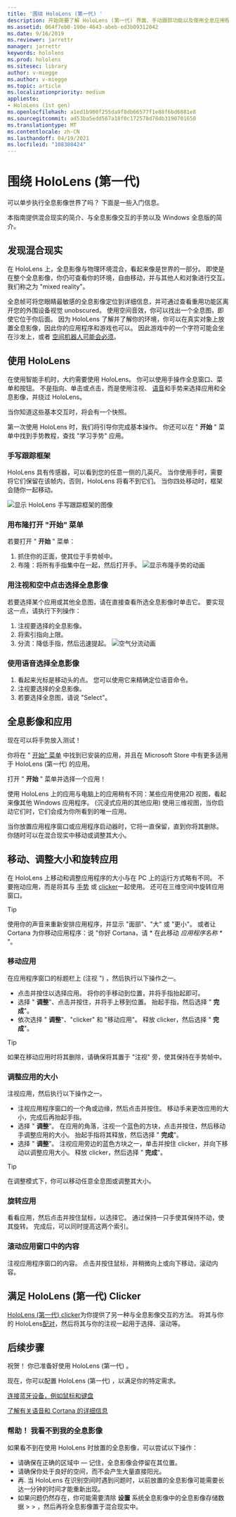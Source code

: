 ```yaml
---
title: '围绕 HoloLens (第一代) '
description: 开始简要了解 HoloLens (第一代) 界面、手动跟踪功能以及使用全息应用程序。
ms.assetid: 064f7eb0-190e-4643-abeb-ed3b09312042
ms.date: 9/16/2019
ms.reviewer: jarrettr
manager: jarrettr
keywords: hololens
ms.prod: hololens
ms.sitesec: library
author: v-miegge
ms.author: v-miegge
ms.topic: article
ms.localizationpriority: medium
appliesto:
- HoloLens (1st gen)
ms.openlocfilehash: a1ed1b900f255da9f8db66577f1e88f6bd6881e8
ms.sourcegitcommit: ad53ba5edd567a18f0c172578d78db3190701650
ms.translationtype: MT
ms.contentlocale: zh-CN
ms.lasthandoff: 04/19/2021
ms.locfileid: "108308424"
---
```

# <a name="getting-around-hololens-1st-gen"></a>围绕 HoloLens (第一代) 

可以单步执行全息影像世界了吗？ 下面是一些入门信息。

本指南提供混合现实的简介、与全息影像交互的手势以及 Windows 全息版的简介。

## <a name="discover-mixed-reality"></a>发现混合现实

在 HoloLens 上，全息影像与物理环境混合，看起来像是世界的一部分。 即使是在整个全息影像，你仍可查看你的环境，自由移动，并与其他人和对象进行交互。 我们称之为 "mixed reality"。

全息帧可将您眼睛最敏感的全息影像定位到详细信息，并可通过查看重用功能区离开您的外围设备视觉 unobscured。 使用空间音效，你可以找出一个全息图，即使它位于你后面。 因为 HoloLens 了解并了解你的环境，你可以在真实对象上放置全息影像，因此你的应用程序和游戏也可以。 因此游戏中的一个字符可能会坐在沙发上，或者 [空间机器人可能会必须](https://www.microsoft.com/store/apps/9nblggh5fv3j)。

## <a name="use-hololens-with-your-hands"></a>使用 HoloLens

在使用智能手机时，大约需要使用 HoloLens。 你可以使用手操作全息窗口、菜单和按钮。  不是指向、单击或点击，而是使用注视、 [语音](hololens-cortana.md)和手势来选择应用和全息影像，并绕过 HoloLens。

当你知道这些基本交互时，将会有一个快照。

第一次使用 HoloLens 时，我们将引导你完成基本操作。 你还可以在 " **开始** " 菜单中找到手势教程，查找 "学习手势" 应用。

### <a name="the-hand-tracking-frame"></a>手写跟踪框架

HoloLens 具有传感器，可以看到您的任意一侧的几英尺。 当你使用手时，需要将它们保留在该帧内，否则，HoloLens 将看不到它们。 当你四处移动时，框架会随你一起移动。  

![显示 HoloLens 手写跟踪框架的图像](./images/hololens-2-gesture-frame.png)

### <a name="open-the-start-menu-with-bloom"></a>用布隆打开 "开始" 菜单

若要打开 " **开始** " 菜单：

1. 抓住你的正面，使其位于手势帧中。
1. 布隆：将所有手指集中在一起，然后打开手。
  ![显示布隆手势的动画](./images/hololens-bloom.gif)

### <a name="select-holograms-with-gaze-and-air-tap"></a>用注视和空中点击选择全息影像

若要选择某个应用或其他全息图，请在直接查看所选全息影像时单击它。 要实现这一点，请执行下列操作：

1. 注视要选择的全息影像。
1. 将索引指向上限。
1. 分流：降低手指，然后迅速提起。
   ![空气分流动画](./images/hololens-air-tap.gif)

### <a name="select-a-hologram-by-using-your-voice"></a>使用语音选择全息影像

1. 看起来光标是移动头的点。 您可以使用它来精确定位语音命令。
1. 注视要选择的全息影像。
1. 若要选择全息图，请说 "Select"。

## <a name="holograms-and-apps"></a>全息影像和应用

现在可以将手势放入测试！

你将在 " [开始" 菜单](holographic-home.md) 中找到已安装的应用，并且在 Microsoft Store 中有更多适用于 HoloLens (第一代) 的应用。

打开 " **开始** " 菜单并选择一个应用！

使用 HoloLens 上的应用与电脑上的应用稍有不同：某些应用使用2D 视图，看起来像其他 Windows 应用程序。  (沉浸式应用的其他应用) 使用三维视图，当你启动它们时，它们会成为你所看到的唯一应用。

当你放置应用程序窗口或应用程序启动器时，它将一直保留，直到你将其删除。 你随时可以在混合现实中移动或调整其大小。

## <a name="move-resize-and-rotate-apps"></a>移动、调整大小和旋转应用

在 HoloLens 上移动和调整应用程序的大小与在 PC 上的运行方式略有不同。 不要拖动应用，而是将其与 [手势](https://support.microsoft.com/help/12644/hololens-use-gestures) 或 [clicker](hololens1-clicker.md)一起使用。 还可在三维空间中旋转应用窗口。

> [!TIP]
> 使用你的声音来重新安排应用程序，并显示 "面部"、"大" 或 "更小"。 或者让 Cortana 为你移动应用程序：说 "你好 Cortana，请 \* 在此移动 *应用程序名称 \** "。

### <a name="move-an-app"></a>移动应用

在应用程序窗口的标题栏上 (注视 ") ，然后执行以下操作之一。

- 点击并按住以选择应用。 将你的手移动到位置，并将手指抬起即可。
- 选择 " **调整**"、点击并按住，并将手上移到位置。 抬起手指，然后选择 " **完成**"。
- 依次选择 " **调整**"、"clicker" 和 "移动应用"。 释放 clicker，然后选择 " **完成**"。

> [!TIP]
> 如果在移动应用时将其删除，请确保将其置于 "注视" 旁，使其保持在手势帧中。

### <a name="resize-an-app"></a>调整应用的大小

注视应用，然后执行以下操作之一。

- 注视应用程序窗口的一个角或边缘，然后点击并按住。 移动手来更改应用的大小，完成后再抬起手指。
- 选择 " **调整**"。 在应用的角落，注视一个蓝色的方块，点击并按住，然后移动手调整应用的大小。 抬起手指将其释放，然后选择 " **完成**"。
- 选择 " **调整**"。 注视应用旁边的蓝色方块之一，单击并按住 clicker，并向下移动以调整应用大小。 释放 clicker，然后选择 " **完成**"。

> [!TIP]
> 在调整模式下，你可以移动任意全息图或调整其大小。

### <a name="rotate-an-app"></a>旋转应用

看看应用，然后点击并按住鼠标，以选择它。 通过保持一只手使其保持不动，使其旋转。 完成后，可以同时提高这两个索引。

### <a name="scroll-content-in-an-app-window"></a>滚动应用窗口中的内容

注视应用程序窗口的内容。 点击并按住鼠标，并稍微向上或向下移动，滚动内容。

## <a name="meet-the-hololens-1st-gen-clicker"></a>满足 HoloLens (第一代) Clicker

[HoloLens (第一代) clicker](hololens1-clicker.md)为你提供了另一种与全息影像交互的方法。 将其与你的 HoloLens[配对](hololens-connect-devices.md)，然后将其与你的注视一起用于选择、滚动等。

## <a name="next-steps"></a>后续步骤

祝贺！ 你已准备好使用 HoloLens (第一代) 。

现在，你可以配置 HoloLens (第一代) ，以满足你的特定需求。

[连接蓝牙设备，例如鼠标和键盘](hololens-connect-devices.md)

[了解有关语音和 Cortana 的详细信息](hololens-cortana.md)

### <a name="help-i-dont-see-my-holograms"></a>帮助！ 我看不到我的全息影像

如果看不到在使用 HoloLens 时放置的全息影像，可以尝试以下操作：

- 请确保在正确的区域中 &mdash; 记住，全息影像会停留在其位置。
- 请确保你处于良好的空间，而不会产生大量直接阳光。
- 再. 当 HoloLens 在识别空间时遇到问题时，以前放置的全息影像可能需要长达一分钟的时间才能重新出现。
- 如果问题仍然存在，你可能需要清除 **设置** 系统全息影像中的全息影像存储数据  >    >  ，然后再将全息影像置于混合现实中。
